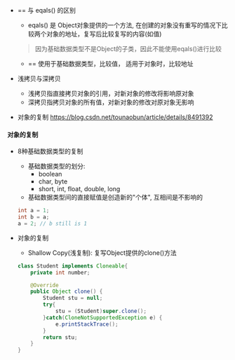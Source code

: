 
* == 与 eqals() 的区别
    * eqals() 是 Object对象提供的一个方法, 在创建的对象没有重写的情况下比较两个对象的地址，复写后比较复写的内容(如值)
    > 因为基础数据类型不是Object的子类，因此不能使用eqals()进行比较
    * == 使用于基础数据类型，比较值， 适用于对象时，比较地址

* 浅拷贝与深拷贝
    * 浅拷贝指直接拷贝对象的引用，对新对象的修改将影响原对象
    * 深拷贝指拷贝对象的所有值，对新对象的修改对原对象无影响





* 对象的复制 https://blog.csdn.net/tounaobun/article/details/8491392

#### 对象的复制
* 8种基础数据类型的复制
    * 基础数据类型的划分:
        * boolean
        * char, byte
        * short, int, float, double, long
    * 基础数据类型间的直接赋值是创造新的"个体", 互相间是不影响的
    ```java
    int a = 1;
    int b = a;
    a = 2; // b still is 1
    ```

* 对象的复制
    * Shallow Copy(浅复制): 复写Object提供的clone()方法
    ```java
    class Student implements Cloneable{
        private int number;

        @Override
        public Object clone() {
            Student stu = null;
            try{
                stu = (Student)super.clone();
            }catch(CloneNotSupportedException e) {
                e.printStackTrace();
            }
            return stu;
        }
    }
    ```